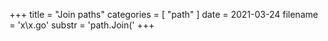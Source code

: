 +++
title = "Join paths"
categories = [ "path" ]
date = 2021-03-24
filename = 'x\x.go'
substr = 'path.Join('
+++
